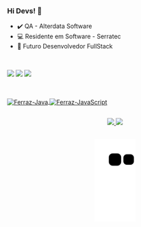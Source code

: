 ### Hi Devs! 🚀
- ✔️ QA - Alterdata Software
- 💻 Residente em Software - Serratec
- 🌱 Futuro Desenvolvedor FullStack

##
<div style="display: inline_block"><br>
<a href="https://www.linkedin.com/in/ferrazleandro" target="_blank"><img src="https://img.shields.io/badge/-LinkedIn-%230077B5?style=for-the-badge&logo=linkedin&logoColor=white" target="_blank"></a>
<a href = "mailto:leandro_ferraz@outlook.com"><img src="https://img.shields.io/badge/Outlook-0078D4?style=for-the-badge&logo=microsoft-outlook&logoColor=white" target="_blank"></a>
 <a href = "https://api.whatsapp.com/send?phone=5521993017615"><img src = "https://img.shields.io/badge/WhatsApp-25D366?style=for-the-badge&logo=whatsapp&logoColor=white" target = "_blank"></a>

<div>


##
<div style="display: inline_block"><br>
<a href="https://github.com/FerrazLeandro">
<img align="center" alt="Ferraz-Java" height="30" width="40" src="https://cdn.jsdelivr.net/gh/devicons/devicon/icons/java/java-original.svg" width="40" height="40"/>
<img align="center" alt="Ferraz-JavaScript" height="30" width="40" src="https://cdn.jsdelivr.net/gh/devicons/devicon/icons/javascript/javascript-original.svg" width="40" height="40"/>          


##
<div align="center">
<a href="https://github.com/FerrazLeandro">
<img height="165em" src="https://github-readme-stats.vercel.app/api?username=FerrazLeandro&show_icons=true&theme=dark&include_all_commits=true&count_private=true"/>
<img height="165em" src="https://github-readme-stats.vercel.app/api/top-langs/?username=FerrazLeandro&layout=compact&langs_count=7&theme=dark"/>


##
![Snake animation](https://github.com/FerrazLeandro/FerrazLeandro/blob/output/github-contribution-grid-snake.svg)
</div>
